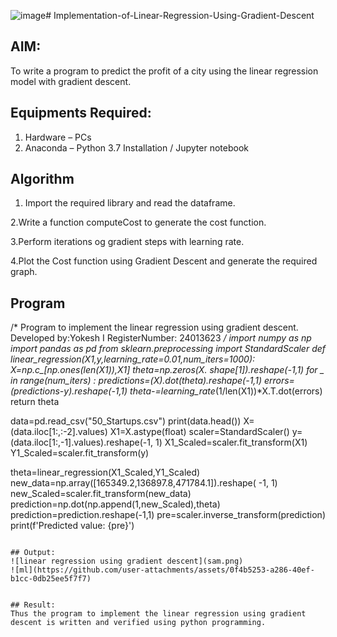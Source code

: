 ![image](https://github.com/user-attachments/assets/668df6c8-a6e3-4a95-8cdd-04f5309bfdfc)# Implementation-of-Linear-Regression-Using-Gradient-Descent

## AIM:
To write a program to predict the profit of a city using the linear regression model with gradient descent.

## Equipments Required:
1. Hardware – PCs
2. Anaconda – Python 3.7 Installation / Jupyter notebook

## Algorithm
1. Import the required library and read the dataframe.

2.Write a function computeCost to generate the cost function.

3.Perform iterations og gradient steps with learning rate.

4.Plot the Cost function using Gradient Descent and generate the required graph. 

## Program

/*
Program to implement the linear regression using gradient descent.
Developed by:Yokesh I 
RegisterNumber: 24013623 
*/  import numpy as np 
import pandas as pd 
from sklearn.preprocessing import StandardScaler 
def linear_regression(X1,y,learning_rate=0.01,num_iters=1000):
    X=np.c_[np.ones(len(X1)),X1]
    theta=np.zeros(X. shape[1]).reshape(-1,1) 
    for _ in range(num_iters) :
        predictions=(X).dot(theta).reshape(-1,1) 
        errors=(predictions-y).reshape(-1,1)
        theta-=learning_rate*(1/len(X1))*X.T.dot(errors) 
    return theta
    
data=pd.read_csv("50_Startups.csv")
print(data.head())
X=(data.iloc[1:,:-2].values)
X1=X.astype(float) 
scaler=StandardScaler()
y=(data.iloc[1:,-1].values).reshape(-1, 1)
X1_Scaled=scaler.fit_transform(X1) 
Y1_Scaled=scaler.fit_transform(y)



theta=linear_regression(X1_Scaled,Y1_Scaled) 
new_data=np.array([165349.2,136897.8,471784.1]).reshape( -1, 1) 
new_Scaled=scaler.fit_transform(new_data) 
prediction=np.dot(np.append(1,new_Scaled),theta)
prediction=prediction.reshape(-1,1)
pre=scaler.inverse_transform(prediction) 
print(f'Predicted value: {pre}')
```

## Output:
![linear regression using gradient descent](sam.png)
![ml](https://github.com/user-attachments/assets/0f4b5253-a286-40ef-b1cc-0db25ee5f7f7)


## Result:
Thus the program to implement the linear regression using gradient descent is written and verified using python programming.

